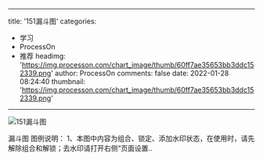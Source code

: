 
---
title: '151漏斗图'
categories: 
 - 学习
 - ProcessOn
 - 推荐
headimg: 'https://img.processon.com/chart_image/thumb/60ff7ae35653bb3ddc152339.png'
author: ProcessOn
comments: false
date: 2022-01-28 08:24:40
thumbnail: 'https://img.processon.com/chart_image/thumb/60ff7ae35653bb3ddc152339.png'
---

<div>   
<img class="thumb" alt="151漏斗图" src="https://img.processon.com/chart_image/thumb/60ff7ae35653bb3ddc152339.png" referrerpolicy="no-referrer">
<p>漏斗图
图例说明：
1、本图中内容为组合、锁定、添加水印状态，在使用时，请先解除组合和解锁；去水印请打开右侧“页面设置..</p>  
</div>
            
